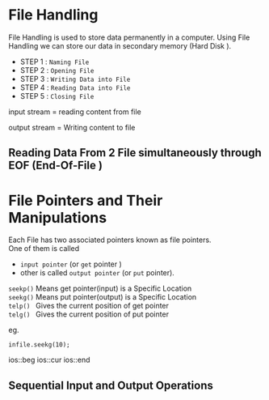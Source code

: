 # File Handling 
File Handling is used to store data permanently in a computer. Using File Handling we can store our data in secondary memory (Hard Disk ).
 
 - STEP 1 : `Naming File`   
 - STEP 2 : `Opening File` 
 - STEP 3 : `Writing Data into File`  
 - STEP 4 : `Reading Data into File`  
 - STEP 5 : `Closing File`   

input stream = reading content from file 

output stream = Writing content to file 

<!-- # 1. IOS :- -->

## Reading Data From 2 File simultaneously through EOF (End-Of-File )

# File Pointers and Their Manipulations 
Each File has two associated pointers known as file pointers.<br> One of them is called 
 - `input pointer` (or `get` pointer ) <br> 
  - other is called `output pointer` (or `put` pointer).

`seekp()`  Means get pointer(input) is a Specific Location <br>
`seekg()`  Means put pointer(output) is a Specific Location <br>
`telp() `  Gives the current position of get pointer<br>
`telg() `  Gives the current position of put pointer<br>

eg.

`infile.seekg(10);`


ios::beg
ios::cur
ios::end



## Sequential Input and Output Operations 








    